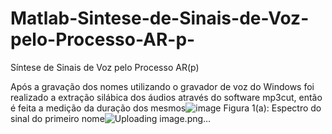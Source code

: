 # Matlab-Sintese-de-Sinais-de-Voz-pelo-Processo-AR-p-
Síntese de Sinais de Voz pelo Processo AR(p) 


Após a gravação dos nomes utilizando o gravador de voz do Windows foi realizado a extração silábica dos áudios através do software mp3cut, então é feita a medição da duração dos mesmos![image](https://user-images.githubusercontent.com/67208118/184557190-8c538468-1b10-47c9-8d7d-e4c6403a4b53.png)
Figura 1(a): Espectro do sinal do primeiro nome![Uploading image.png…]()

